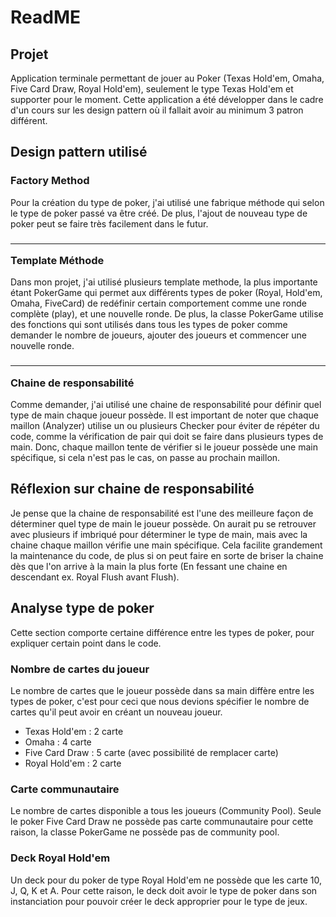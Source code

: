# ReadME
## Projet
Application terminale permettant de jouer au Poker (Texas Hold'em, Omaha, Five Card Draw, Royal Hold'em), seulement
le type Texas Hold'em et supporter pour le moment. Cette application a été développer dans le cadre d'un cours sur les
design pattern où il fallait avoir au minimum 3 patron différent.

## Design pattern utilisé

### Factory Method
Pour la création du type de poker, j'ai utilisé une fabrique méthode qui selon le type de poker passé va être créé. 
De plus, l'ajout de nouveau type de poker peut se faire très facilement dans le futur.

### <hr> Template Méthode
Dans mon projet, j'ai utilisé plusieurs template methode, la plus importante étant PokerGame qui permet
aux différents types de poker (Royal, Hold'em, Omaha, FiveCard) de redéfinir certain comportement
comme une ronde complète (play), et une nouvelle ronde. De plus, la classe PokerGame utilise des fonctions qui
sont utilisés dans tous les types de poker comme demander le nombre de joueurs, ajouter des joueurs et commencer
une nouvelle ronde.

### <hr> Chaine de responsabilité
Comme demander, j'ai utilisé une chaine de responsabilité pour définir quel type de main chaque joueur possède.
Il est important de noter que chaque maillon (Analyzer) utilise un ou plusieurs Checker pour éviter de répéter du code, comme la vérification de pair qui doit se faire dans plusieurs types de main.
Donc, chaque maillon tente de vérifier si le joueur possède une main spécifique, si cela n'est pas le cas, on passe au
prochain maillon.


## Réflexion sur chaine de responsabilité
Je pense que la chaine de responsabilité est l'une des meilleure façon de déterminer quel type de main le joueur possède.
On aurait pu se retrouver avec plusieurs if imbriqué pour déterminer le type de main, mais avec la chaine chaque maillon vérifie
une main spécifique. Cela facilite grandement la maintenance du code, de plus si on peut faire en sorte de briser la
chaine dès que l'on arrive à la main la plus forte (En fessant une chaine en descendant ex. Royal Flush avant Flush).


## Analyse type de poker
Cette section comporte certaine différence entre les types de poker, pour expliquer certain point dans le code.

### Nombre de cartes du joueur
Le nombre de cartes que le joueur possède dans sa main diffère entre les types de poker, c'est pour ceci que nous
devions spécifier le nombre de cartes qu'il peut avoir en créant un nouveau joueur.
- Texas Hold'em : 2 carte
- Omaha : 4 carte
- Five Card Draw : 5 carte (avec possibilité de remplacer carte)
- Royal Hold'em : 2 carte


### Carte communautaire
Le nombre de cartes disponible a tous les joueurs (Community Pool). Seule le poker Five Card Draw ne possède pas carte
communautaire pour cette raison, la classe PokerGame ne possède pas de community pool.

### Deck Royal Hold'em
Un deck pour du poker de type Royal Hold'em ne possède que les carte 10, J, Q, K et A. Pour cette raison, le deck doit
avoir le type de poker dans son instanciation pour pouvoir créer le deck approprier pour le type de jeux.


